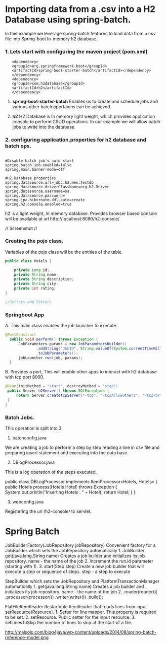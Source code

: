 # Importing data from a .csv into a H2 Database using spring-batch.

 In this example we leverage spring-batch features to load data from a csv file into Spring-boot In-memory h2 database.


 ### 1. Lets start with configuring the maven project (pom.xml)  


 ```
    <dependency>
	<groupId>org.springframework.boot</groupId>
	<artifactId>spring-boot-starter-batch</artifactId></dependency>
    </dependency>
    <dependency>
	<groupId>com.h2database</groupId>
	<artifactId>h2</artifactId>
    </dependency>
```

1. **spring-boot-starter-batch** Enables us to create and schedule jobs and various other batch opertaions can be achieved. 

2. **h2** H2 Database is In memory light weight, which provides application console to perform CRUD operations. In our example we will allow batch jobs to write into the database.

### 2. configuring application.properties for h2 database and batch ops.


```application.properties

#Disable batch job's auto start
spring.batch.job.enabled=false
spring.main.banner-mode=off

#H2 Database properties
spring.datasource.url=jdbc:h2:mem:testdb
spring.datasource.driverClassName=org.h2.Driver
spring.datasource.username=sa
spring.datasource.password=
spring.jpa.hibernate.ddl-auto=create
spring.h2.console.enabled=true

```

h2 is a light weight, In memory database. Provides browser based console will be available at url http://localhost:8080/h2-console/

// Screenshot //

### Creating the pojo class.

Variables of the pojo class will be the entities of the table. 

```java
public class Hotels {

	private Long id;
	private String name;
	private String description;
	private String city;
	private int rating;
}

//Getters and Setters
```

### Springboot App

  A. This main class enables the job launcher to execute.

  ```java
  @PostConstruct
    public void perform() throws Exception {
        JobParameters params = new JobParametersBuilder()
                .addString("JobID", String.valueOf(System.currentTimeMillis()))
                .toJobParameters();
        jobLauncher.run(job, params);
    }
  ```

  B. Provides a port, This will enable other apps to interact with h2 database with tcp port 8090.

  ```java
  @Bean(initMethod = "start", destroyMethod = "stop")
   public Server h2Server() throws SQLException {
       return Server.createTcpServer("-tcp", "-tcpAllowOthers", "-tcpPort", "8090");
   }
}

  ```


### Batch Jobs.

This operation is spilt into 3:

1. batchconfig.java

  We are creating a job to perform a step by step reading a line in csv file and preparing insert statement and executing into the data base.

2. DBlogProcessor.java

  This is a log operation of the steps executed.

  public class DBLogProcessor implements ItemProcessor<Hotels, Hotels>
  {
    public Hotels process(Hotels Hotel) throws Exception
    {
        System.out.println("Inserting Hotels : " + Hotel);
        return Hotel;
    }
  }


3. webconfig.java

  Registering the url /h2-console/ to servlet.

# Spring Batch 

 JobBuilderFactory(JobRepository jobRepository)  Convenient factory for a JobBuilder which sets the JobRepository automatically
	1.  JobBuilder get(java.lang.String name) Creates a job builder and initializes its job repository. name - the name of the job
	2.  Increment the run.id parameter (starting with 1).
	3.  start(Step step) Create a new job builder that will execute a step or sequence of steps. step - a step to execute

  StepBuilder which sets the JobRepository and PlatformTransactionManager automatically
	1. get(java.lang.String name) Creates a job builder and initializes its job repository. name - the name of the job
	2. .reader(reader())
           .processor(processor())
           .writer(writer())
           .build();


 FlatFileItemReader<T> Restartable ItemReader that reads lines from input setResource(Resource).
	1. Setter for line mapper. This property is required to be set.
	2. setResource. Public setter for the input resource. 
	3. setLinesToSkip the number of lines to skip at the start of a file.



http://malsolo.com/blog4java/wp-content/uploads/2014/08/spring-batch-reference-model.png

